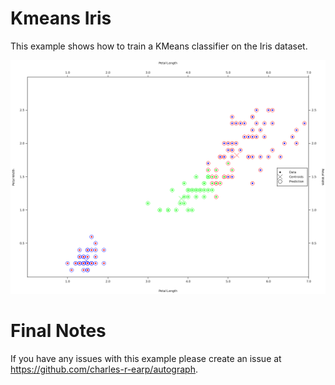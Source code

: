 # Kmeans Iris
This example shows how to train a KMeans classifier on the Iris dataset.

![Plot](sample.png)

# Final Notes
If you have any issues with this example please create an issue at https://github.com/charles-r-earp/autograph.
